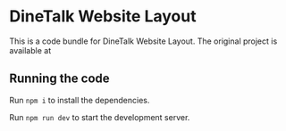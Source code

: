 
  # DineTalk Website Layout

  This is a code bundle for DineTalk Website Layout. The original project is available at 

  ## Running the code

  Run `npm i` to install the dependencies.

  Run `npm run dev` to start the development server.
  
